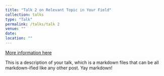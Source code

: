 ```yaml
---
title: "Talk 2 on Relevant Topic in Your Field"
collection: talks
type: "Talk"
permalink: /talks/talk 2
venue: ""
date: 
location: ""
---
```


[More information here](http://example2.com)

This is a description of your talk, which is a markdown files that can be all markdown-ified like any other post. Yay markdown!
